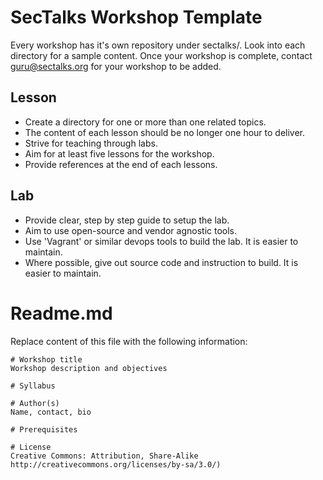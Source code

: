 # SecTalks Workshop Template

Every workshop has it's own repository under sectalks/. 
Look into each directory for a sample content.
Once your workshop is complete, contact guru@sectalks.org for your workshop to be added.


## Lesson

* Create a directory for one or more than one related topics.
* The content of each lesson should be no longer one hour to deliver.
* Strive for teaching through labs.
* Aim for at least five lessons for the workshop.
* Provide references at the end of each lessons.

## Lab

* Provide clear, step by step guide to setup the lab. 
* Aim to use open-source and vendor agnostic tools.
* Use 'Vagrant' or similar devops tools to build the lab. It is easier to maintain.
* Where possible, give out source code and instruction to build. It is easier to maintain. 

# Readme.md

Replace content of this file with the following information:

```
# Workshop title
Workshop description and objectives

# Syllabus

# Author(s)
Name, contact, bio

# Prerequisites

# License
Creative Commons: Attribution, Share-Alike http://creativecommons.org/licenses/by-sa/3.0/)
```
